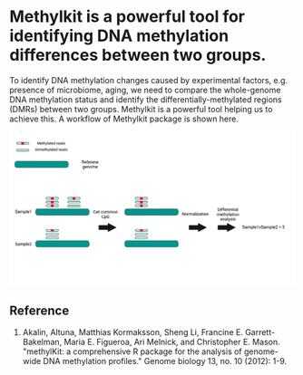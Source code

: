 # Methylkit is a powerful tool for identifying DNA methylation differences between two groups.

To identify DNA methylation changes caused by experimental factors, e.g. presence of microbiome, aging, we need to compare the whole-genome DNA methylation status and identify the differentially-methylated regions (DMRs) between two groups. Methylkit is a powerful tool helping us to achieve this. A workflow of Methylkit package is shown here.

![Methylkit workflow](Methylkit_workflow.png)

## Reference
1. Akalin, Altuna, Matthias Kormaksson, Sheng Li, Francine E. Garrett-Bakelman, Maria E. Figueroa, Ari Melnick, and Christopher E. Mason. "methylKit: a comprehensive R package for the analysis of genome-wide DNA methylation profiles." Genome biology 13, no. 10 (2012): 1-9.